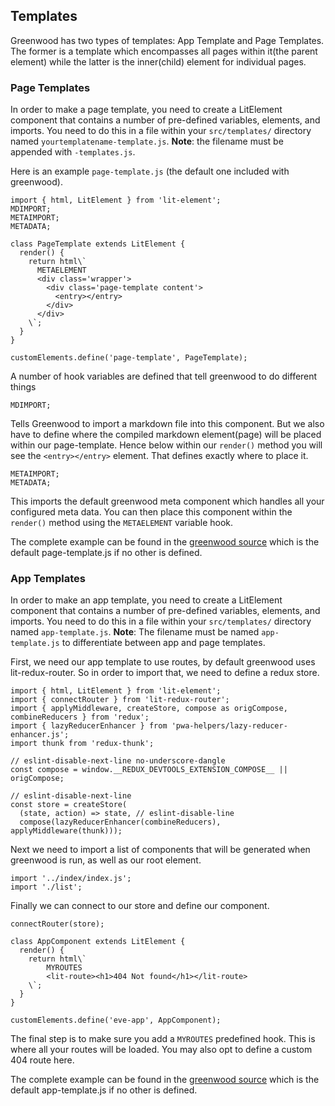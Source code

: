 ## Templates

Greenwood has two types of templates: App Template and Page Templates.  The former is a template which encompasses all pages within it(the parent element) while the latter is the inner(child) element for individual pages.


### Page Templates

In order to make a page template, you need to create a LitElement component that contains a number of pre-defined variables, elements, and imports. You need to do this in a file within your `src/templates/` directory named `yourtemplatename-template.js`.  **Note**: the filename must be appended with `-templates.js`.

Here is an example `page-template.js` (the default one included with greenwood).

```render js
import { html, LitElement } from 'lit-element';
MDIMPORT;
METAIMPORT;
METADATA;

class PageTemplate extends LitElement {
  render() {
    return html\`
      METAELEMENT
      <div class='wrapper'>
        <div class='page-template content'>
          <entry></entry>
        </div>
      </div>
    \`;
  }
}

customElements.define('page-template', PageTemplate);
```

A number of hook variables are defined that tell greenwood to do different things

```render js
MDIMPORT;
```

Tells Greenwood to import a markdown file into this component.  But we also have to define where the compiled markdown element(page) will be placed within our page-template.  Hence below within our `render()` method you will see the `<entry></entry>` element. That defines exactly where to place it.


```render js
METAIMPORT;
METADATA;
```

This imports the default greenwood meta component which handles all your configured meta data.  You can then place this component within the `render()` method using the `METAELEMENT` variable hook.

The complete example can be found in the [greenwood source](https://github.com/ProjectEvergreen/greenwood/blob/master/packages/cli/templates/page-template.js) which is the default page-template.js if no other is defined.

### App Templates

In order to make an app template, you need to create a LitElement component that contains a number of pre-defined variables, elements, and imports. You need to do this in a file within your `src/templates/` directory named `app-template.js`.  **Note**: The filename must be named `app-template.js` to differentiate between app and page templates.

First, we need our app template to use routes, by default greenwood uses lit-redux-router. So in order to import that, we need to define a redux store.

```render js
import { html, LitElement } from 'lit-element';
import { connectRouter } from 'lit-redux-router';
import { applyMiddleware, createStore, compose as origCompose, combineReducers } from 'redux';
import { lazyReducerEnhancer } from 'pwa-helpers/lazy-reducer-enhancer.js';
import thunk from 'redux-thunk';

// eslint-disable-next-line no-underscore-dangle
const compose = window.__REDUX_DEVTOOLS_EXTENSION_COMPOSE__ || origCompose;

// eslint-disable-next-line
const store = createStore(
  (state, action) => state, // eslint-disable-line
  compose(lazyReducerEnhancer(combineReducers), applyMiddleware(thunk)));
```

Next we need to import a list of components that will be generated when greenwood is run, as well as our root element.


```render js
import '../index/index.js';
import './list';
```

Finally we can connect to our store and define our component.

```render js
connectRouter(store);

class AppComponent extends LitElement {
  render() {
    return html\`
        MYROUTES
        <lit-route><h1>404 Not found</h1></lit-route>
    \`;
  }
}

customElements.define('eve-app', AppComponent);
```

The final step is to make sure you add a `MYROUTES` predefined hook. This is where all your routes will be loaded. You may also opt to define a custom 404 route here.

The complete example can be found in the [greenwood source](https://github.com/ProjectEvergreen/greenwood/blob/master/packages/cli/templates/app-template.js) which is the default app-template.js if no other is defined.


